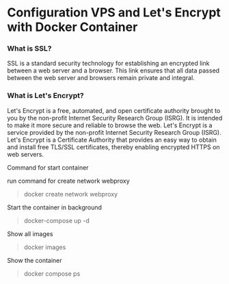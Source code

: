 # Configuration VPS and Let's Encrypt with Docker Container

### What is SSL?

SSL is a standard security technology for establishing an encrypted link between a web server and a browser. This link ensures that all data passed between the web server and browsers remain private and integral.

### What is Let's Encrypt?

Let's Encrypt is a free, automated, and open certificate authority brought to you by the non-profit Internet Security Research Group (ISRG). It is intended to make it more secure and reliable to browse the web. Let's Encrypt is a service provided by the non-profit Internet Security Research Group (ISRG). Let's Encrypt is a Certificate Authority that provides an easy way to obtain and install free TLS/SSL certificates, thereby enabling encrypted HTTPS on web servers.

Command for start container

run command for create network webproxy

> docker create network webproxy

Start the container in background

> docker-compose up -d

Show all images

> docker images

Show the container

> docker compose ps
